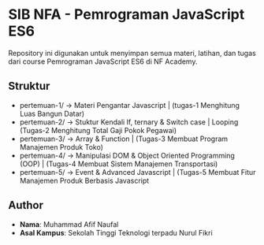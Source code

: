 # SIB NFA - Pemrograman JavaScript ES6

Repository ini digunakan untuk menyimpan semua materi, latihan, dan tugas dari course Pemrograman JavaScript ES6 di NF Academy.

## Struktur
- pertemuan-1/ → Materi Pengantar Javascript | (tugas-1 Menghitung Luas Bangun Datar)
- pertemuan-2/ → Stuktur Kendali If, ternary & Switch case | Looping (Tugas-2 Menghitung Total Gaji Pokok Pegawai)
- pertemuan-3/ → Array & Function | (Tugas-3 Membuat Program Manajemen Produk Toko)
- pertemuan-4/ → Manipulasi DOM & Object Oriented Programming (OOP) | (Tugas-4 Membuat Sistem Manajemen Transportasi)
- pertemuan-5/ → Event & Advanced Javascript | (Tugas-5 Membuat Fitur Manajemen Produk Berbasis Javascript

## Author
- **Nama**: Muhammad Afif Naufal
- **Asal Kampus**: Sekolah Tinggi Teknologi terpadu Nurul Fikri
